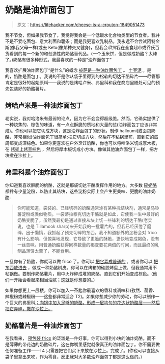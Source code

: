 # 奶酪是油炸面包丁

> 原文：<https://lifehacker.com/cheese-is-a-crouton-1849051473>

我不节食，但如果我节食了，我觉得我会是一个低碳水化合物类型的节食者。我并不是不爱吃面包、意大利面和薯条；而是我更喜欢乳制品。我永远不会尝试阿特金斯(像我父母一样)或去 Keto(像某种交叉健身)，但我会*欣赏*我在全食超市或乔氏百货看到的每一个新的和创造性的奶酪替代品。(一个玉米饼，但是做成奶酪？太棒了。)奶酪有很多种形式，我最喜欢的一种是“油炸面包丁”



我喜欢扩展油炸面包丁“是什么”的概念 [披萨是一种油炸面包丁](https://lifehacker.com/make-croutons-from-leftover-pizza-for-the-best-salad-ev-1730118141) 。 [土豆泥](https://lifehacker.com/tater-tots-are-the-new-croutons-1839332942) 。是的，奶酪是面包丁。我说的不是你从袋子里得到的松软的切达干酪碎片——尽管那肯定是很好的起始原料——我说的是烤哈卢米、弗里科和我在商店里随处可见的预先包装好的奶酪薯片。

## 烤哈卢米是一种油炸面包丁

老实说，我对哈洛米有最弱的论点，因为它不会变得超级脆。然而，它确实提供了一种烧焦的、棕色的味道，有一点点酥脆的质地和大量的盐(油炸面包丁应该非常咸)。你也可以把它切成方块，这是油炸面包丁的形状。制作 halloumi(或面包奶酪，非常相似)油炸面包丁很简单:把它切成方块，然后在不粘锅里煎，直到它的四周都变成深棕色。如果你更喜欢在户外烹饪奶酪，你也可以将哈洛米切成厚木板，在 [烤架上烤至棕色](https://lifehacker.com/your-new-vegetarian-grilling-staple-is-cheese-1835275453) ，然后将厚木板切成小方块。像做其他油炸面包丁一样，把方块撒在沙拉上。

## 弗里科是个油炸面包丁

你知道我喜欢酥脆的奶酪，这就是那袋切达干酪发挥作用的地方。大多数 [碎奶酪](https://lifehacker.com/two-tips-for-better-cheese-crisps-1792797028) 都拌有少量淀粉，以防止其结块，这些淀粉实际上会产生更美味、更脆的油炸奶酪:

> 你可能知道，袋装的、已经切碎的奶酪通常涂有某种抗结块剂，通常是马铃薯淀粉或类似物质。一袋蒂拉穆克切达干酪就是如此，它使我一生中最好的奶酪变脆了。虽然我最初是通过直接从块上切一些锋利的切达干酪(老实说，也是 Tillamook sharp)来开始我的一批薯片的，但我已经厌倦了磨碎，出于懒惰，我抓起了预先切碎的东西。我不知道额外的淀粉会对 frico 有什么影响，但惊喜地发现，它导致了更脆的酥脆，更快地变成褐色，没有一丝苦味。用普通奶酪获得同样数量的褐变要花两倍的时间，而且最终的乳制品薄饼太苦了，不能食用。

一旦你有了奶酪，你就可以做 frico 了。你可以 [把它弄成普通的](https://lifehacker.com/these-cheese-crisps-are-the-tastiest-one-ingredient-par-1711828422) ，或者你可以 [把东西放进去](https://lifehacker.com/you-should-fry-stuff-in-your-cheese-crisps-1847712396) ，做成一种奶酪树皮。你可以在烤箱的硅胶烤盘上做，但我通常用不粘锅做。要制作奶酪薯片，用中火炸碎成堆的奶酪，直到它们开始变成棕色。(他们一开始会看起来相当油腻；这就是你想要的。)

如果你想更上一层楼，你可以加入一茶匙你最喜欢的香料或调味料(孜然、茴香、辣椒粉或辣椒粉——这些都非常适合 T2)。如果你想减少你的劳动，你可以制作一个巨大的弗里科[；向锅中加入足够的奶酪，形成一层均匀的花边状奶酪层——然后把它弄碎，撒在沙拉上。](https://twitter.com/clairelizzie/status/1535080275452960768)

## 奶酪薯片是一种油炸面包丁

在我看来， [预包装 frico](https://www.google.com/search?q=cheese+crisps&oq=cheese+crisps+&aqs=chrome..69i57j0i512l4j69i60l3.4110j0j7&sourceid=chrome&ie=UTF-8) 的泛滥是一件好事。你可以得到小块的油炸奶酪，而不是薄薄的带花边的奶酪碎片，这在你嘴里感觉就像真正的油炸面包丁。你不需要做任何准备工作——T4 只需要把它们买下来放在沙拉上。完成了。(你也可以直接从袋子里拿出来吃，作为零食，反正我对大多数油炸面包丁都是这么做的。)